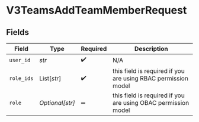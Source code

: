 # V3TeamsAddTeamMemberRequest


## Fields

| Field                                                         | Type                                                          | Required                                                      | Description                                                   |
| ------------------------------------------------------------- | ------------------------------------------------------------- | ------------------------------------------------------------- | ------------------------------------------------------------- |
| `user_id`                                                     | *str*                                                         | :heavy_check_mark:                                            | N/A                                                           |
| `role_ids`                                                    | List[*str*]                                                   | :heavy_check_mark:                                            | this field is required if you are using RBAC permission model |
| `role`                                                        | *Optional[str]*                                               | :heavy_minus_sign:                                            | this field is required if you are using OBAC permission model |